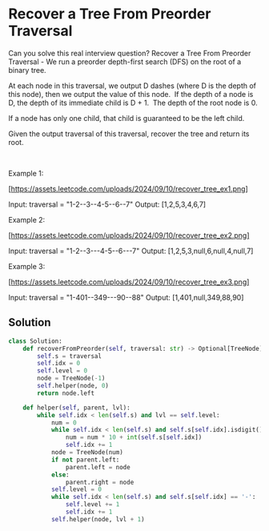 # Recover a Tree From Preorder Traversal

Can you solve this real interview question? Recover a Tree From Preorder Traversal - We run a preorder depth-first search (DFS) on the root of a binary tree.

At each node in this traversal, we output D dashes (where D is the depth of this node), then we output the value of this node.  If the depth of a node is D, the depth of its immediate child is D + 1.  The depth of the root node is 0.

If a node has only one child, that child is guaranteed to be the left child.

Given the output traversal of this traversal, recover the tree and return its root.

 

Example 1:

[https://assets.leetcode.com/uploads/2024/09/10/recover_tree_ex1.png]


Input: traversal = "1-2--3--4-5--6--7"
Output: [1,2,5,3,4,6,7]


Example 2:

[https://assets.leetcode.com/uploads/2024/09/10/recover_tree_ex2.png]


Input: traversal = "1-2--3---4-5--6---7"
Output: [1,2,5,3,null,6,null,4,null,7]


Example 3:

[https://assets.leetcode.com/uploads/2024/09/10/recover_tree_ex3.png]


Input: traversal = "1-401--349---90--88"
Output: [1,401,null,349,88,90]

## Solution
```py
class Solution:
    def recoverFromPreorder(self, traversal: str) -> Optional[TreeNode]:
        self.s = traversal
        self.idx = 0
        self.level = 0
        node = TreeNode(-1)
        self.helper(node, 0)
        return node.left

    def helper(self, parent, lvl):
        while self.idx < len(self.s) and lvl == self.level:
            num = 0
            while self.idx < len(self.s) and self.s[self.idx].isdigit():
                num = num * 10 + int(self.s[self.idx])
                self.idx += 1
            node = TreeNode(num)
            if not parent.left:
                parent.left = node
            else:
                parent.right = node
            self.level = 0
            while self.idx < len(self.s) and self.s[self.idx] == '-':
                self.level += 1
                self.idx += 1
            self.helper(node, lvl + 1)
```
